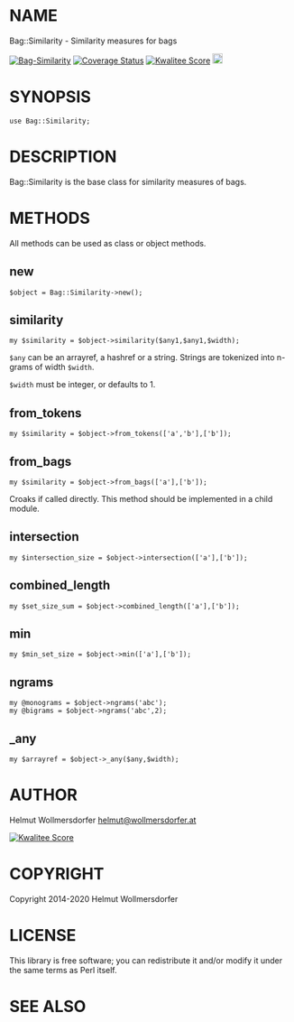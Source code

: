 # NAME

Bag::Similarity - Similarity measures for bags

<div>
    <a href="https://travis-ci.org/wollmers/Bag-Similarity"><img src="https://travis-ci.org/wollmers/Bag-Similarity.png" alt="Bag-Similarity"></a>
    <a href='https://coveralls.io/r/wollmers/Bag-Similarity?branch=master'><img src='https://coveralls.io/repos/wollmers/Bag-Similarity/badge.png?branch=master' alt='Coverage Status' /></a>
    <a href='http://cpants.cpanauthors.org/dist/Bag-Similarity'><img src='http://cpants.cpanauthors.org/dist/Bag-Similarity.png' alt='Kwalitee Score' /></a>
    <a href="http://badge.fury.io/pl/Bag-Similarity"><img src="https://badge.fury.io/pl/Bag-Similarity.svg" alt="CPAN version" height="18"></a>
</div>

# SYNOPSIS

    use Bag::Similarity;

# DESCRIPTION

Bag::Similarity is the base class for similarity measures of bags.

# METHODS

All methods can be used as class or object methods.

## new

    $object = Bag::Similarity->new();

## similarity

    my $similarity = $object->similarity($any1,$any1,$width);

`$any` can be an arrayref, a hashref or a string. Strings are tokenized into n-grams of width `$width`.

`$width` must be integer, or defaults to 1.

## from\_tokens

    my $similarity = $object->from_tokens(['a','b'],['b']);

## from\_bags

    my $similarity = $object->from_bags(['a'],['b']);

Croaks if called directly. This method should be implemented in a child module.

## intersection

    my $intersection_size = $object->intersection(['a'],['b']);

## combined\_length

    my $set_size_sum = $object->combined_length(['a'],['b']);

## min

    my $min_set_size = $object->min(['a'],['b']);

## ngrams

    my @monograms = $object->ngrams('abc');
    my @bigrams = $object->ngrams('abc',2);

## \_any

    my $arrayref = $object->_any($any,$width);

# AUTHOR

Helmut Wollmersdorfer <helmut@wollmersdorfer.at>

<div>
    <a href='http://cpants.cpanauthors.org/author/wollmers'><img src='http://cpants.cpanauthors.org/author/wollmers.png' alt='Kwalitee Score' /></a>
</div>

# COPYRIGHT

Copyright 2014-2020 Helmut Wollmersdorfer

# LICENSE

This library is free software; you can redistribute it and/or modify
it under the same terms as Perl itself.

# SEE ALSO
